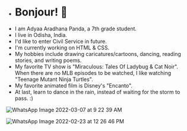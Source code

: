 - # Bonjour! 👋
- I am Adyaa Aradhana Panda, a 7th grade student.
- I live in Odisha, India.
- I'd like to enter Civil Service in future.
- I'm currently working on HTML & CSS.
- My hobbies include drawing caricatures/cartoons, dancing, reading stories, and writing poems.
- My favorite TV show is "Miraculous: Tales Of Ladybug & Cat Noir". When there are no MLB episodes to be watched, I like watching "Teenage Mutant Ninja Turtles".
- My favorite animated film is Disney's "Encanto".
- At last, learn to dance in the rain, instead of waiting for the storm to pass. :)

![WhatsApp Image 2022-03-07 at 9 22 39 AM](https://user-images.githubusercontent.com/100189513/156965015-1673d7f3-9da1-4eea-9d42-ce19954a906e.jpeg)

![WhatsApp Image 2022-02-23 at 12 26 46 PM](https://user-images.githubusercontent.com/100189513/155276501-773aef03-dd86-4588-8bac-8dd8a426330d.jpeg)

